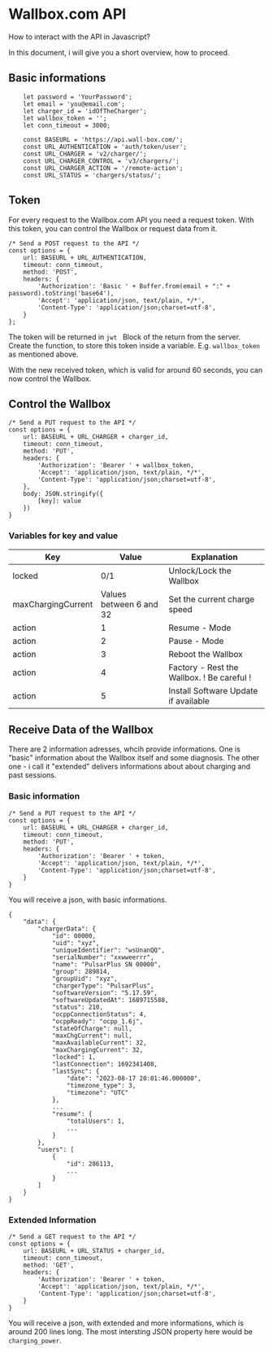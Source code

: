 # Wallbox.com API
How to interact with the API in Javascript?

In this document, i will give you a short overview, how to proceed.

## Basic informations
```
    let password = 'YourPassword';
    let email = 'you@email.com';
    let charger_id = 'idOfTheCharger';
    let wallbox_token = '';
    let conn_timeout = 3000;
    
    const BASEURL = 'https://api.wall-box.com/';
    const URL_AUTHENTICATION = 'auth/token/user';
    const URL_CHARGER = 'v2/charger/';
    const URL_CHARGER_CONTROL = 'v3/chargers/';
    const URL_CHARGER_ACTION = '/remote-action';
    const URL_STATUS = 'chargers/status/';
```
## Token
For every request to the Wallbox.com API you need a request token. With this token, you can control the Wallbox or request data from it.
```
/* Send a POST request to the API */
const options = {
    url: BASEURL + URL_AUTHENTICATION,
    timeout: conn_timeout,
    method: 'POST',
    headers: {
        'Authorization': 'Basic ' + Buffer.from(email + ":" + password).toString('base64'),
        'Accept': 'application/json, text/plain, */*',
        'Content-Type': 'application/json;charset=utf-8',
    }
};
```

The token will be returned in ``jwt `` Block of the return from the server. Create the function, to store this token inside a variable. E.g. ``wallbox_token`` as mentioned above.

With the new received token, which is valid for around 60 seconds, you can now control the Wallbox.

## Control the Wallbox
```
/* Send a PUT request to the API */
const options = {
    url: BASEURL + URL_CHARGER + charger_id,
    timeout: conn_timeout,
    method: 'PUT',
    headers: {
        'Authorization': 'Bearer ' + wallbox_token,
        'Accept': 'application/json, text/plain, */*',
        'Content-Type': 'application/json;charset=utf-8',
    },
    body: JSON.stringify({
        [key]: value
    })
}
```

### Variables for key and value
| Key  | Value | Explanation |
| ------------- | ------------- | ------------- |
| locked  | 0/1  | Unlock/Lock the Wallbox
| maxChargingCurrent  | Values between 6 and 32  | Set the current charge speed
| action | 1 | Resume - Mode
| action | 2 | Pause - Mode
| action | 3 | Reboot the Wallbox
| action | 4 | Factory - Rest the Wallbox. ! Be careful !
| action | 5 | Install Software Update if available

## Receive Data of the Wallbox
There are 2 information adresses, whcih provide informations. One is "basic" information about the Wallbox itself and some diagnosis. The other one - i call it "extended" delivers informations about about charging and past sessions.

### Basic information
```
/* Send a PUT request to the API */
const options = {
    url: BASEURL + URL_CHARGER + charger_id,
    timeout: conn_timeout,
    method: 'PUT',
    headers: {
        'Authorization': 'Bearer ' + token,
        'Accept': 'application/json, text/plain, */*',
        'Content-Type': 'application/json;charset=utf-8',
    }
}
```

You will receive a json, with basic informations.

```
{
    "data": {
        "chargerData": {
            "id": 00000,
            "uid": "xyz",
            "uniqueIdentifier": "wsUnanQQ",
            "serialNumber": "xxwweerrr",
            "name": "PulsarPlus SN 00000",
            "group": 289814,
            "groupUid": "xyz",
            "chargerType": "PulsarPlus",
            "softwareVersion": "5.17.59",
            "softwareUpdatedAt": 1689715588,
            "status": 210,
            "ocppConnectionStatus": 4,
            "ocppReady": "ocpp_1.6j",
            "stateOfCharge": null,
            "maxChgCurrent": null,
            "maxAvailableCurrent": 32,
            "maxChargingCurrent": 32,
            "locked": 1,
            "lastConnection": 1692341408,
            "lastSync": {
                "date": "2023-08-17 20:01:46.000000",
                "timezone_type": 3,
                "timezone": "UTC"
            },
            ...
            "resume": {
                "totalUsers": 1,
                ...
            }
        },
        "users": [
            {
                "id": 286113,
                ...
            }
        ]
    }
}
```

### Extended Information
```
/* Send a GET request to the API */
const options = {
    url: BASEURL + URL_STATUS + charger_id,
    timeout: conn_timeout,
    method: 'GET',
    headers: {
        'Authorization': 'Bearer ' + token,
        'Accept': 'application/json, text/plain, */*',
        'Content-Type': 'application/json;charset=utf-8',
    }
}
```
You will receive a json, with extended and more informations, which is around 200 lines long. The most intersting JSON property here would be ``charging_power``.

